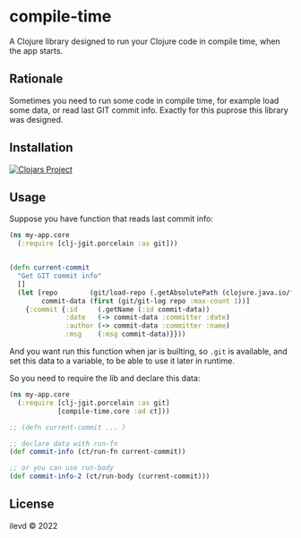 # compile-time

A Clojure library designed to run your Clojure code in compile time, when the app starts.

## Rationale

Sometimes you need to run some code in compile time, for example load some data, or read last GIT commit info.
Exactly for this puprose this library was designed.

## Installation 

[![Clojars Project](https://img.shields.io/clojars/v/org.clojars.ilevd/compile-time.svg)](https://clojars.org/org.clojars.ilevd/compile-time)

## Usage

Suppose you have function that reads last commit info:

```Clojure
(ns my-app.core
  (:require [clj-jgit.porcelain :as git]))


(defn current-commit
  "Get GIT commit info"
  []
  (let [repo        (git/load-repo (.getAbsolutePath (clojure.java.io/file "")))
        commit-data (first (git/git-log repo :max-count 1))]
    {:commit {:id     (.getName (:id commit-data))
              :date   (-> commit-data :committer :date)
              :author (-> commit-data :committer :name)
              :msg    (:msg commit-data)}}))

```

And you want run this function when jar is builting, so `.git` is available, and set this data to a variable, to be able to use it later in runtime.

So you need to require the lib and declare this data:

```Clojure
(ns my-app.core
  (:require [clj-jgit.porcelain :as git]
            [compile-time.core :ad ct]))

;; (defn current-commit ... )

;; declare data with run-fn
(def commit-info (ct/run-fn current-commit))

;; or you can use run-body
(def commit-info-2 (ct/run-body (current-commit)))

```



## License

ilevd © 2022